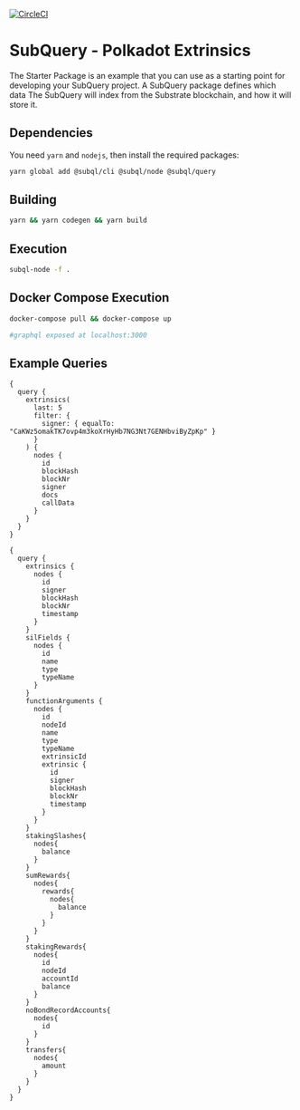 [![CircleCI](https://circleci.com/gh/w3f/subql-polkadot-extrinsics.svg?style=svg)](https://circleci.com/gh/w3f/subql-polkadot-extrinsics)

# SubQuery - Polkadot Extrinsics


The Starter Package is an example that you can use as a starting point for developing your SubQuery project.
A SubQuery package defines which data The SubQuery will index from the Substrate blockchain, and how it will store it. 

## Dependencies

You need `yarn` and `nodejs`, then install the required packages:

```bash
yarn global add @subql/cli @subql/node @subql/query
```

## Building

```bash
yarn && yarn codegen && yarn build
```

## Execution

```bash
subql-node -f .
```

## Docker Compose Execution

```bash
docker-compose pull && docker-compose up

#graphql exposed at localhost:3000
```

## Example Queries
```
{
  query {
    extrinsics(
      last: 5
      filter: {
        signer: { equalTo: "CaKWz5omakTK7ovp4m3koXrHyHb7NG3Nt7GENHbviByZpKp" }
      }
    ) {
      nodes {
        id
        blockHash
        blockNr
        signer
        docs
        callData
      }
    }
  }
}
```

```
{
  query {
    extrinsics {
      nodes {
        id
        signer
        blockHash
        blockNr
        timestamp
      }
    }
    silFields {
      nodes {
        id
        name
        type
        typeName
      }
    }
    functionArguments {
      nodes {
        id
        nodeId
        name
        type
        typeName
        extrinsicId
        extrinsic {
          id
          signer
          blockHash
          blockNr
          timestamp
        }
      }
    }
    stakingSlashes{
      nodes{
        balance
      }
    }
    sumRewards{
      nodes{
        rewards{
          nodes{
            balance
          }
        }
      }
    }
    stakingRewards{
      nodes{
        id
        nodeId
        accountId
        balance
      }
    }
    noBondRecordAccounts{
      nodes{
        id
      }
    }
    transfers{
      nodes{
        amount
      }
    }
  }
}
```